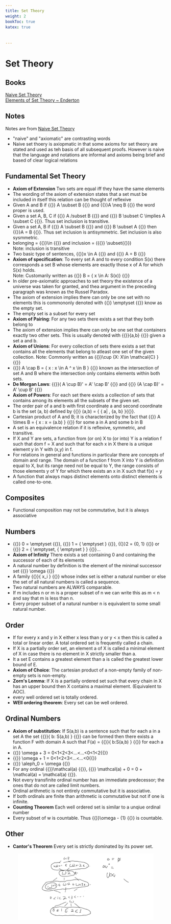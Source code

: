 ```yaml
---
title: Set Theory
weight: 2
bookToc: true
katex: true


---
```


# Set Theory

## Books

[Naive Set Theory](https://www.goodreads.com/book/show/558194.Naive_Set_Theory?ac=1&from_search=true&qid=VlbfdVrLSK&rank=1)  
[Elements of Set Theory ~ Enderton](https://www.goodreads.com/book/show/558206.Elements_of_Set_Theory)  

## Notes

Notes are from [Naive Set Theory](https://www.goodreads.com/book/show/558194.Naive_Set_Theory?ac=1&from_search=true&qid=VlbfdVrLSK&rank=1)  

- "naive" and "axiomatic" are contrasting words  
- Naive set thoery is axiopmatic in that some axioms for set theory are stated and used as teh basis of all subsequent proofs. However is naive that the language and notations are informal and axioms being brief and based of clear logical relations
## Fundamental Set Theory
- **Axiom of Extension** Two sets are equal iff they have the same elements  
- The wording of the axiom of extension states that a set must be included in itself this relation can be thought of reflexive  
- Given A and B if {{<katex>}} A \subset B {{</katex>}} and {{<katex>}}A \neq B {{</katex>}} the word proper is used.  
- Given a set A, B, C if {{<katex>}} A /subset B {{</katex>}} and {{<katex>}} B \subset C \implies A \subset C {{</katex>}}. Thus set inclusion is transitive.  
- Given a set A, B if {{<katex>}} A \subset B {{</katex>}} and {{<katex>}} B \subset A {{</katex>}} then {{<katex>}}A = B {{</katex>}}. Thus set inclusion is antisymmetric. Set inclusion is also sysmmetric.   
- belonging = {{<katex>}}\in {{</katex>}} and inclusion = ({{<katex>}} \subset{{</katex>}})  
Note: inclusion is transitive  
- Two basic type of sentences, {{<katex>}}x \in A {{</katex>}} and {{<katex>}} A = B {{</katex>}}    
- **Axiom of specification**: To every set A and to every condition S(x) there corresponds a set B whose elements are exactly those x of A for which S(x) holds.  
Note: Customarily written as {{<katex>}} B = \{ x \in A: S(x)\} {{</katex>}}  
- In older pre-axiomatic approaches to set theory the existence of a universe was taken for granted, and thea argument  in the preceding paragraph was known as the Russel Paradox.  
- The axiom of extension implies there can only be one set with no elements this is commononly denoted with {{<katex>}} \emptyset {{</katex>}} know as the empty set.  
- The empty set is a subset for every set  
- **Axiom of Pairing**: For any two sets there exists a set that they both belong to  
- The axiom of extension implies there can only be one set that containers exactly two other sets. This is usually denoted with {{<katex>}}\{a,b\} {{</katex>}} given a set a and b.  
- **Axiom of Unions**: For every collection of sets there exists a set that contains all the elements that belong to atleast one set of the given collection.
Note: Commonly written as {{<katex>}}\cup \{X: X\in \mathcal{C} \} {{</katex>}}  
- {{<katex>}} A \cap B = \{ x : x \in A ^ x \in B \} {{</katex>}} known as the intersection of set A and B where the intersection only contains elements within both sets.  
- **De Morgan Laws**: {{<katex>}}( A \cup B)' = A' \cap B'  {{</katex>}} and {{<katex>}} (A \cap B)' = A' \cup B' {{</katex>}}
- **Axiom of Powers**: For each set there exists a collection of sets that contains among its elements all the subsets of the given set.  
- The order pair of a and b with first coordinate a and second coordinate b is the set (a, b) defined by {{<katex>}} (a,b) = \{ \{ a| , \{a, b\} \}{{</katex>}}.  
- Cartesian product of A and B; it is characterized by the fact that {{<katex>}} A \times B = \{ x : x = (a.b) \}  {{</katex>}} for some a in A and some b in B  
- A set is an equivalence relation if it is reflexive, symmetric, and transitive.  
- If X and Y are sets, a function from (or on) X to (or into) Y is a relation f such that dom f = X and such that for each x in X there is a unique element y in Y with (x,y) in f.   
- For relations in general and functions in particular  there are concepts of domain and range. The domain of a function f from X into Y is definition equal to X, but its range need not be equal to Y, the range consists of those elements y of Y for which there exists an x in X such that f(x) = y  
- A function that always maps distinct elements onto distinct elements is called one-to-one. 
## Composites  
- Functional composition may not be commutative, but it is always associative 
## Numbers  
- {{<katex>}} 0 = \emptyset {{</katex>}}, {{<katex>}} 1 = \{ \emptyset \} {{</katex>}}, {{<katex>}}2 = \{0, 1\}  {{</katex>}} or {{<katex>}} 2 = \{ \emptyset, \{ \emptyset \} \} {{</katex>}}...  
- **Axiom of Infinity** There exists a set containing 0 and containing the successor of each of its elements  
- A natural number by definition is the element of the minimal successor set {{<katex>}} \omega {{</katex>}}  
- A family {{<katex>}}\{ x_i \} {{</katex>}} whose index set is either a natural number or else the set of all natural numbers is called a sequence.   
- Two natural numbers are ALWAYS comparable.  
- If m includes n or m is a proper subset of n we can write this as m < n and say that m is less than n.  
- Every proper subset of a natural number n is equivalent to some small natural number. 
## Order
- If for every x and y in X either x less than y or y < x then this is called a total or linear order. A total ordered set is frequently called a chain.  
- If X is a partially order set, an element a of X is called a minimal element of X in case there is no element in X strictly smaller than a.  
- It a set E contains a greatest element than a is called the greatest lower bound of E.  
- **Axiom of Choice**: The cartesian product of a non-empty family of non-empty sets is non-empty.  
- **Zorn's Lemma**: If X is a partially ordered set such that every chain in X has an upper bound then X contains a maximal element. (Equivalent to AOC).  
- every well ordered set is totally ordered.  
- **WEll ordering theorem**: Every set can be well ordered.  
## Ordinal Numbers
- **Axiom of substitution**: If S(a,b) is a sentence such that for each a in a set A the set {{<katex>}}\{ b: S(a,b) \} {{</katex>}} can be formed then there exists a function F with domain A such that F(a) = {{<katex>}}\{ b:S(a,b) \} {{</katex>}} for each a in A.  
- {{<katex>}} \omega + 3 = 0<1<2<3<...<...<0<1<2{{</katex>}}  
- {{<katex>}} \omega + 1 = 0<1<2<3<...<...<0{{</katex>}}  
- {{<katex>}} \aleph_0 = \omega {{</katex>}}
- For any ordinal {{<katex>}}\mathcal(a) {{</katex>}}, {{<katex>}} \mathcal(a) + 0 = 0 + \mathcal(a) = \mathcal(a) {{</katex>}}.  
- Not every transfinite ordinal number has an immediate predecessor; the ones that do not are called limit numbers.
- Ordinal arithmetic is not entirely commutative but it is associative.
- If both ordinals are finite than arithmetic is commutative but not if one is infinite.
- **Counting Theorem** Each well ordered set is similar to a unqiue ordinal number  
- Every subset of w is countable. Thus {{<katex>}}\omega - \{1\} {{</katex>}} is countable. 

## Other
- **Cantor's Theorem** Every set is strictly dominated by its power set. 

<figure>
        <img src="./ordinal.png" />
</figure>